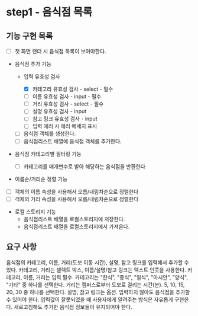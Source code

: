 # step1 - 음식점 목록

## 기능 구현 목록

- [ ] 첫 화면 랜더 시 음식점 목록이 보여야한다.

- 음식점 추가 기능

  - 입력 유효성 검사

    - [x] 카테고리 유효성 검사 - select - 필수
    - [ ] 이름 유효성 검사 - input - 필수
    - [ ] 거리 유효성 검사 - select - 필수
    - [ ] 설명 유효성 검사 - input
    - [ ] 참고 링크 유효성 검사 - input
    - [ ] 입력 에러 시 에러 메세지 표시

  - [ ] 음식점 객체를 생성한다.
  - [ ] 음식점리스트 배열에 음식점 객체를 추가한다.

- 음식점 카테고리별 필터링 기능

  - [ ] 카테고리를 매개변수로 받아 해당하는 음식점을 반환한다

- 이름순/거리순 정렬 기능
- [ ] 객체의 이름 속성을 사용해서 오름/내림차순으로 정렬한다
- [ ] 객체의 거리 속성을 사용해서 오름/내림차순으로 정렬한다

- 로컬 스토리지 기능
  - 음식점리스트 배열을 로컬스토리지에 저장한다.
  - 음식점리스트 배열을 로컬스토리지에서 가져온다.

## 요구 사항

음식점의 카테고리, 이름, 거리(도보 이동 시간), 설명, 참고 링크를 입력해서 추가할 수 있다.
카테고리, 거리는 셀렉트 박스, 이름/설명/참고 링크는 텍스트 인풋을 사용한다.
카테고리, 이름, 거리는 입력 필수.
카테고리는 "한식", "중식", "일식", "아시안", "양식", "기타" 중 하나를 선택한다.
거리는 캠퍼스로부터 도보로 걸리는 시간(분). 5, 10, 15, 20, 30 중 하나를 선택한다.
설명, 참고 링크는 옵션. 입력하지 않아도 음식점을 추가할 수 있어야 한다.
입력값이 잘못되었을 때 사용자에게 알려주는 방식은 자유롭게 구현한다.
새로고침해도 추가한 음식점 정보들이 유지되어야 한다.
